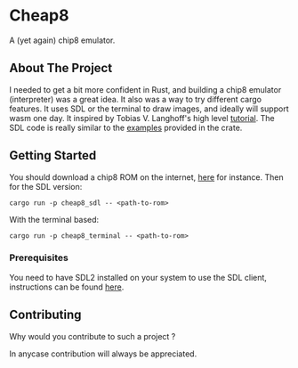 # Cheap8
A (yet again) chip8 emulator.

## About The Project

I needed to get a bit more confident in Rust, and building a chip8 emulator (interpreter)
was a great idea. It also was a way to try different cargo features.
It uses SDL or the terminal to draw images, and ideally will support wasm one day.
It inspired by Tobias V. Langhoff's high level [tutorial](https://tobiasvl.github.io/blog/write-a-chip-8-emulator/).
The SDL code is really similar to the [examples](https://docs.rs/sdl2/0.34.5/sdl2/) provided in the crate.

## Getting Started

You should download a chip8 ROM on the internet, [here](https://github.com/kripod/chip8-roms) for instance.
Then for the SDL version:
```
cargo run -p cheap8_sdl -- <path-to-rom>
```
With the terminal based:
```
cargo run -p cheap8_terminal -- <path-to-rom>
```
### Prerequisites

You need to have SDL2 installed on your system to use the SDL client,
instructions can be found [here](https://github.com/Rust-SDL2/rust-sdl2).

## Contributing

Why would you contribute to such a project ?

In anycase contribution will always be appreciated.
